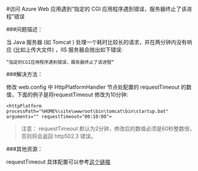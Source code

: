 <properties
	pageTitle="访问 Azure Web 应用遇到“指定的 CGI 应用程序遇到错误，服务器终止了该进程”错误"
	description="访问 Azure Web 应用遇到“指定的 CGI 应用程序遇到错误，服务器终止了该进程”错误。"
	services="web-app"
	documentationCenter=""
	authors=""
	manager=""
	editor=""
	tags=""/>

<tags
	ms.service="web-app"
	ms.date="10/27/2016"
	wacn.date="10/27/2016"/>


#访问 Azure Web 应用遇到“指定的 CGI 应用程序遇到错误，服务器终止了该进程”错误

###问题描述：

当 Java 服务器 (如 Tomcat ) 处理一个耗时比较长的请求，并在两分钟内没有响应 (比如上传大文件) ，IIS 服务器会抛出如下错误:

	“指定的CGI应用程序遇到错误，服务器终止了该进程“

###解决方法：

修改 web.config 中 HttpPlatformHandler 节点处配置的 requestTimeout 的数值，下面的例子是将requestTimeout 修改为10分钟:

	<httpPlatform processPath="%HOME%\site\wwwroot\bin\tomcat\bin\startup.bat" arguments="" requestTimeout="00:10:00"> 

>注意： requestTimeout 默认为2分钟，修改后的数值必须是60秒整数倍，否则将会返回 http502.3 错误。 

###其他资源：

requestTimeout 具体配置可以参考[这个链接](
https://www.iis.net/learn/extensions/httpplatformhandler/httpplatformhandler-configuration-reference) 
